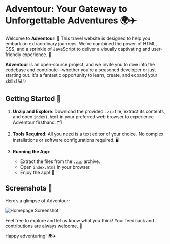 # Adventour: Your Gateway to Unforgettable Adventures 🌍✈️

Welcome to **Adventour**! 🎉 This travel website is designed to help you embark on extraordinary journeys. We’ve combined the power of HTML, CSS, and a sprinkle of JavaScript to deliver a visually captivating and user-friendly experience. 🌟

**Adventour** is an open-source project, and we invite you to dive into the codebase and contribute—whether you're a seasoned developer or just starting out. It's a fantastic opportunity to learn, create, and expand your skills! 💻✨

## Getting Started 🚀

1. **Unzip and Explore**: Download the provided `.zip` file, extract its contents, and open `index1.html` in your preferred web browser to experience Adventour firsthand. 🗂️

2. **Tools Required**: All you need is a text editor of your choice. No complex installations or software configurations required. 🖥️

3. **Running the App**: 
    - Extract the files from the `.zip` archive.
    - Open `index.html` in your browser.
    - Enjoy the app! 🎈

## Screenshots 📸

Here’s a glimpse of Adventour:

![Homepage Screenshot](./Adventour.png)  

Feel free to explore and let us know what you think! Your feedback and contributions are always welcome. 🌟

Happy adventuring! 🌍✈️
